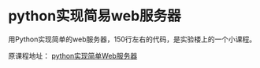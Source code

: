 # python实现简易web服务器

用Python实现简单的web服务器，150行左右的代码，是实验楼上的一个小课程。

原课程地址： [python实现简单Web服务器](https://www.lanqiao.cn/courses/552)
